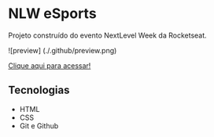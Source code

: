 # NLW eSports

Projeto construído do evento NextLevel Week da Rocketseat.

![preview] (./.github/preview.png)

[Clique aqui para acessar!](https://https://gbarth.github.io/nlw/)

## Tecnologias

- HTML
- CSS
- Git e Github